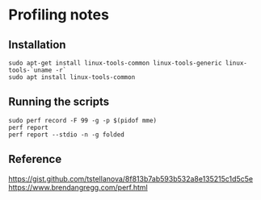 # Profiling notes

## Installation
    sudo apt-get install linux-tools-common linux-tools-generic linux-tools-`uname -r`
    sudo apt install linux-tools-common

## Running the scripts
    sudo perf record -F 99 -g -p $(pidof mme)
    perf report
    perf report --stdio -n -g folded

## Reference 
   https://gist.github.com/tstellanova/8f813b7ab593b532a8e135215c1d5c5e
   https://www.brendangregg.com/perf.html
  
